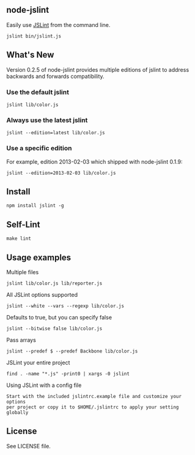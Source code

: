 ## node-jslint

Easily use [JSLint][] from the command line.

    jslint bin/jslint.js

## What's New

Version 0.2.5 of node-jslint provides multiple editions of jslint to 
address backwards and forwards compatibility.

### Use the default jslint

    jslint lib/color.js

### Always use the latest jslint

    jslint --edition=latest lib/color.js

### Use a specific edition 

For example, edition 2013-02-03 which shipped with node-jslint 0.1.9:

    jslint --edition=2013-02-03 lib/color.js

## Install

    npm install jslint -g

## Self-Lint

    make lint

## Usage examples

Multiple files

    jslint lib/color.js lib/reporter.js

All JSLint options supported

    jslint --white --vars --regexp lib/color.js

Defaults to true, but you can specify false

    jslint --bitwise false lib/color.js

Pass arrays

    jslint --predef $ --predef Backbone lib/color.js

JSLint your entire project

    find . -name "*.js" -print0 | xargs -0 jslint

Using JSLint with a config file

    Start with the included jslintrc.example file and customize your options 
    per project or copy it to $HOME/.jslintrc to apply your setting globally

## License

See LICENSE file.

[JSLint]: http://jslint.com/
